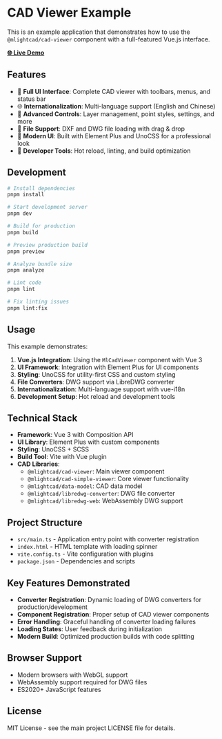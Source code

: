 # CAD Viewer Example

This is an example application that demonstrates how to use the `@mlightcad/cad-viewer` component with a full-featured Vue.js interface.

[**🌐 Live Demo**](https://mlight-lee.github.io/cad-viewer-example/)

## Features

- 🎨 **Full UI Interface**: Complete CAD viewer with toolbars, menus, and status bar
- 🌐 **Internationalization**: Multi-language support (English and Chinese)
- 🎯 **Advanced Controls**: Layer management, point styles, settings, and more
- 📁 **File Support**: DXF and DWG file loading with drag & drop
- 🎨 **Modern UI**: Built with Element Plus and UnoCSS for a professional look
- 🔧 **Developer Tools**: Hot reload, linting, and build optimization

## Development

```bash
# Install dependencies
pnpm install

# Start development server
pnpm dev

# Build for production
pnpm build

# Preview production build
pnpm preview

# Analyze bundle size
pnpm analyze

# Lint code
pnpm lint

# Fix linting issues
pnpm lint:fix
```

## Usage

This example demonstrates:

1. **Vue.js Integration**: Using the `MlCadViewer` component with Vue 3
2. **UI Framework**: Integration with Element Plus for UI components
3. **Styling**: UnoCSS for utility-first CSS and custom styling
4. **File Converters**: DWG support via LibreDWG converter
5. **Internationalization**: Multi-language support with vue-i18n
6. **Development Setup**: Hot reload and development tools

## Technical Stack

- **Framework**: Vue 3 with Composition API
- **UI Library**: Element Plus with custom components
- **Styling**: UnoCSS + SCSS
- **Build Tool**: Vite with Vue plugin
- **CAD Libraries**: 
  - `@mlightcad/cad-viewer`: Main viewer component
  - `@mlightcad/cad-simple-viewer`: Core viewer functionality
  - `@mlightcad/data-model`: CAD data model
  - `@mlightcad/libredwg-converter`: DWG file converter
  - `@mlightcad/libredwg-web`: WebAssembly DWG support

## Project Structure

- `src/main.ts` - Application entry point with converter registration
- `index.html` - HTML template with loading spinner
- `vite.config.ts` - Vite configuration with plugins
- `package.json` - Dependencies and scripts

## Key Features Demonstrated

- **Converter Registration**: Dynamic loading of DWG converters for production/development
- **Component Registration**: Proper setup of CAD viewer components
- **Error Handling**: Graceful handling of converter loading failures
- **Loading States**: User feedback during initialization
- **Modern Build**: Optimized production builds with code splitting

## Browser Support

- Modern browsers with WebGL support
- WebAssembly support required for DWG files
- ES2020+ JavaScript features

## License

MIT License - see the main project LICENSE file for details. 